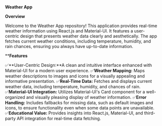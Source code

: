 **Weather App**

**Overview**

Welcome to the Weather App repository! This application provides real-time weather information using React.js and Material-UI. It features a user-centric design that presents weather data clearly and aesthetically. The app fetches current weather conditions, including temperature, humidity, and rain chances, ensuring you always have up-to-date information.

****Features**

✅**User-Centric Design:**A clean and intuitive interface enhanced with Material-UI for a modern user experience.
✅**Weather Mapping:** Maps weather descriptions to images and icons for a visually appealing and informative presentation.
✅**Real-Time Data:** Fetches and displays current weather data, including temperature, humidity, and chances of rain.
✅**Material-UI Integration:** Utilizes Material-UI's Card component for a well-organized and visually pleasing display of weather information.
✅**Error Handling:** Includes fallbacks for missing data, such as default images and icons, to ensure functionality even when some data points are unavailable.
✅**Educational Value:** Provides insights into React.js, Material-UI, and third-party API integration for real-time data fetching.
